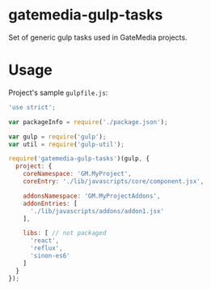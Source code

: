 # gatemedia-gulp-tasks

Set of generic gulp tasks used in GateMedia projects.


# Usage

Project's sample `gulpfile.js`:

```js
'use strict';

var packageInfo = require('./package.json');

var gulp = require('gulp');
var util = require('gulp-util');

require('gatemedia-gulp-tasks')(gulp, {
  project: {
    coreNamespace: 'GM.MyProject',
    coreEntry: './lib/javascripts/core/component.jsx',

    addonsNamespace: 'GM.MyProjectAddons',
    addonEntries: [
      './lib/javascripts/addons/addon1.jsx'
    ],

    libs: [ // not packaged
      'react',
      'reflux',
      'sinon-es6'
    ]
  }
});
````
